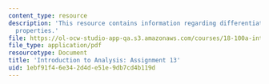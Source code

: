 ```yaml
---
content_type: resource
description: 'This resource contains information regarding differentiation: global
  properties.'
file: https://ol-ocw-studio-app-qa.s3.amazonaws.com/courses/18-100a-introduction-to-analysis-fall-2012/1ebf91f46e342d4de51e9db7cd4b119d_MIT18_100AF12_Assign_13.pdf
file_type: application/pdf
resourcetype: Document
title: 'Introduction to Analysis: Assignment 13'
uid: 1ebf91f4-6e34-2d4d-e51e-9db7cd4b119d
---
```

